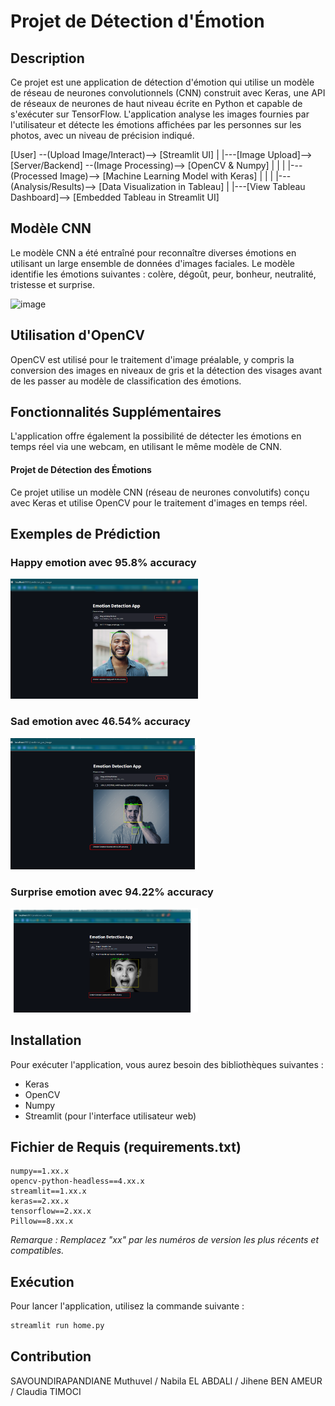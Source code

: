 # Projet de Détection d'Émotion

## Description
Ce projet est une application de détection d'émotion qui utilise un modèle de réseau de neurones convolutionnels (CNN) construit avec Keras, une API de réseaux de neurones de haut niveau écrite en Python et capable de s'exécuter sur TensorFlow. L'application analyse les images fournies par l'utilisateur et détecte les émotions affichées par les personnes sur les photos, avec un niveau de précision indiqué.

[User] --(Upload Image/Interact)--> [Streamlit UI]
  |
  |---[Image Upload]--> [Server/Backend] --(Image Processing)--> [OpenCV & Numpy]
  |       |
  |       |---(Processed Image)--> [Machine Learning Model with Keras]
  |                   |
  |                   |---(Analysis/Results)--> [Data Visualization in Tableau]
  |
  |---[View Tableau Dashboard]--> [Embedded Tableau in Streamlit UI]



## Modèle CNN
Le modèle CNN a été entraîné pour reconnaître diverses émotions en utilisant un large ensemble de données d'images faciales. Le modèle identifie les émotions suivantes : colère, dégoût, peur, bonheur, neutralité, tristesse et surprise.

![image](https://github.com/Muthuvel15/Projet-IA-Machine-Learning/assets/60102777/5e82c06f-ab2a-46d4-8ca4-bed60f0a8748)



## Utilisation d'OpenCV
OpenCV est utilisé pour le traitement d'image préalable, y compris la conversion des images en niveaux de gris et la détection des visages avant de les passer au modèle de classification des émotions.

## Fonctionnalités Supplémentaires
L'application offre également la possibilité de détecter les émotions en temps réel via une webcam, en utilisant le même modèle de CNN.



#### Projet de Détection des Émotions

Ce projet utilise un modèle CNN (réseau de neurones convolutifs) conçu avec Keras et utilise OpenCV pour le traitement d'images en temps réel.

## Exemples de Prédiction

### Happy emotion avec 95.8% accuracy

<img src="./image/capture_ecran/happy.png" width="300" alt="Happy Emotion" title="Happy Emotion">

### Sad emotion avec 46.54% accuracy

<img src="./image/capture_ecran/sad.png" width="300" alt="sad Emotion" title="sad Emotion">

### Surprise emotion avec 94.22% accuracy

<img src="./image/capture_ecran/surprise.png" width="300" alt="surprise Emotion" title="surprise Emotion">


## Installation
Pour exécuter l'application, vous aurez besoin des bibliothèques suivantes :
- Keras
- OpenCV
- Numpy
- Streamlit (pour l'interface utilisateur web)

## Fichier de Requis (requirements.txt)
```
numpy==1.xx.x
opencv-python-headless==4.xx.x
streamlit==1.xx.x
keras==2.xx.x
tensorflow==2.xx.x
Pillow==8.xx.x
```
*Remarque : Remplacez "xx" par les numéros de version les plus récents et compatibles.*

## Exécution
Pour lancer l'application, utilisez la commande suivante :
```sh
streamlit run home.py
```

## Contribution
SAVOUNDIRAPANDIANE Muthuvel / Nabila EL ABDALI / Jihene BEN AMEUR / Claudia TIMOCI


